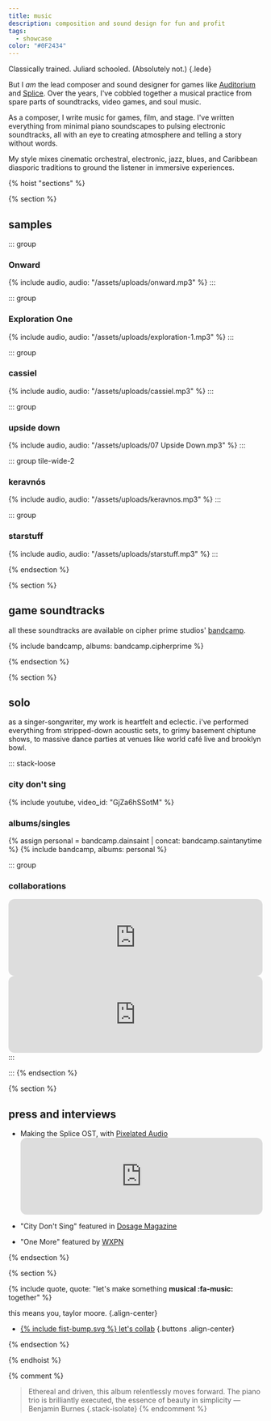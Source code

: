 ```yaml
---
title: music
description: composition and sound design for fun and profit
tags: 
  - showcase
color: "#0F2434"
---
```


Classically trained. Juliard schooled. (Absolutely not.)
{.lede} 

But I *am* the lead composer and sound designer for games like [Auditorium](https://cipherprime.com/games/auditorium) and [Splice](https://cipherprime.com/games/splice). Over the years, I've cobbled together a musical practice from spare parts of soundtracks, video games, and soul music. 

As a composer, I write music for games, film, and stage. I've written everything from minimal piano soundscapes to pulsing electronic soundtracks, all with an eye to creating atmosphere and telling a story without words.

My style mixes cinematic orchestral, electronic, jazz, blues, and Caribbean diasporic traditions to ground the listener in immersive experiences.



{% hoist "sections" %}

{% section %} 
## samples

<div class="grid grid-2">

::: group
### Onward
{% include audio, audio: "/assets/uploads/onward.mp3" %}
:::

::: group
### Exploration One
{% include audio, audio: "/assets/uploads/exploration-1.mp3" %}
:::

::: group
### cassiel
{% include audio, audio: "/assets/uploads/cassiel.mp3" %}
:::

::: group
### upside down
{% include audio, audio: "/assets/uploads/07 Upside Down.mp3" %}
:::

::: group tile-wide-2
### keravnós
{% include audio, audio: "/assets/uploads/keravnos.mp3" %}
:::

::: group
### starstuff
{% include audio, audio: "/assets/uploads/starstuff.mp3" %}
:::



</div>



{% endsection %}


{% section %}
  
  ## game soundtracks
  all these soundtracks are available on cipher prime studios' [bandcamp](https://cipherprime.bandcamp.com/).

  {% include bandcamp, albums: bandcamp.cipherprime %}

{% endsection %}

{% section %}
  
  ## solo
  as a singer-songwriter, my work is heartfelt and eclectic. i've performed everything from stripped-down acoustic sets, to grimy basement chiptune shows, to massive dance parties at venues like world café live and brooklyn bowl.

  ::: stack-loose

  ### city don't sing
  {% include youtube, video_id: "GjZa6hSSotM" %}

  ### albums/singles
  {% assign personal = bandcamp.dainsaint | concat: bandcamp.saintanytime %}
  {% include bandcamp, albums: personal %}

  ::: group
  ### collaborations
  <iframe style="border-radius:12px" src="https://open.spotify.com/embed/track/558ltuhYDwXj5lHlO6GT4P?theme=0" width="100%" height="152" frameBorder="0" allowfullscreen="" allow="autoplay; clipboard-write; encrypted-media; fullscreen; picture-in-picture" loading="lazy"></iframe>

  <iframe style="border-radius:12px" src="https://open.spotify.com/embed/album/7F5xABrHeCQlf1FbKDniIZ?theme=0" width="100%" height="152" frameBorder="0" allowfullscreen="" allow="autoplay; clipboard-write; encrypted-media; fullscreen; picture-in-picture" loading="lazy"></iframe>
  :::
  
  :::
{% endsection %}


{% section %}

  ## press and interviews

  * Making the Splice OST, with [Pixelated Audio](https://pixelatedaudio.com/splice)<iframe style="border-radius:12px" src="https://open.spotify.com/embed/episode/1hcn6xpGjb4nSBlDTX6YMs" width="100%" height="152" frameBorder="0" allowfullscreen="" allow="autoplay; clipboard-write; encrypted-media; fullscreen; picture-in-picture" loading="lazy"></iframe>

  * "City Don't Sing" featured in [Dosage Magazine](https://www.dosagemagazine.com/dain-saint-makes-a-beautiful-noise-and-vision-with-city-dont-sing/)
  * "One More" featured by [WXPN](https://xpn.org/2017/07/17/items-tagged-philadelphia-back-life-back-reality/)

{% endsection %}

{% section %}

{% include quote, quote: "let's make something **musical :fa-music:** together" %}

this means you, taylor moore.
{.align-center}

* [{% include fist-bump.svg %} let's collab](/collab)
{.buttons .align-center}


{% endsection %}

{% endhoist %}


{% comment %}
> Ethereal and driven, this album relentlessly moves forward. The piano trio is brilliantly executed, the essence of beauty in simplicity
> — Benjamin Burnes
{.stack-isolate}
{% endcomment %}